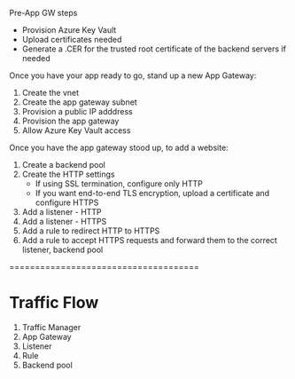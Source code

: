 Pre-App GW steps
- Provision Azure Key Vault
- Upload certificates needed 
- Generate a .CER for the trusted root certificate of the backend servers if needed

Once you have your app ready to go, stand up a new App Gateway:

1. Create the vnet 
2. Create the app gateway subnet
3. Provision a public IP adddress
4. Provision the app gateway
5. Allow Azure Key Vault access

Once you have the app gateway stood up, to add a website:
1. Create a backend pool
2. Create the HTTP settings 
      - If using SSL termination, configure only HTTP
      - If you want end-to-end TLS encryption, upload a certificate and configure HTTPS    
3. Add a listener - HTTP
4. Add a listener - HTTPS
5. Add a rule to redirect HTTP to HTTPS
6. Add a rule to accept HTTPS requests and forward them to the correct listener, backend pool

=====================================

# Traffic Flow

1. Traffic Manager
2. App Gateway
3. Listener
4. Rule
5. Backend pool
